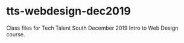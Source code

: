 # tts-webdesign-dec2019
Class files for Tech Talent South December 2019 Intro to Web Design course.
